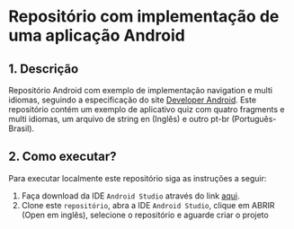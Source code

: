 # Repositório com implementação de uma aplicação Android

## 1. Descrição

Repositório Android com exemplo de implementação navigation e multi idiomas, seguindo a especificação do site [Developer Android](https://developer.android.com/guide/navigation/navigation-getting-started#kts). Este repositório contém um exemplo de aplicativo quiz com quatro fragments e multi idiomas, um arquivo de string en (Inglês) e outro pt-br (Português- Brasil).



## 2. Como executar?

Para executar localmente este repositório siga as instruções a seguir:

1. Faça download da IDE `Android Studio` através do link [aqui](https://developer.android.com/studio).
2. Clone este `repositório`, abra a IDE `Android Studio`, clique em ABRIR (Open em inglês), selecione o repositório e aguarde criar o projeto